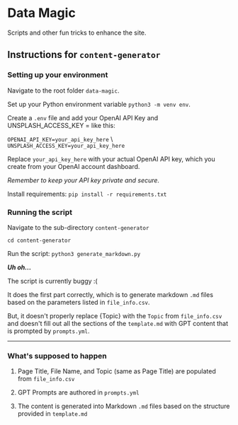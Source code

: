 # Data Magic
Scripts and other fun tricks to enhance the site.

## Instructions for `content-generator`

### Setting up your environment

Navigate to the root folder `data-magic`.

Set up your Python environment variable `python3 -m venv env`.

Create a `.env` file and add your OpenAI API Key and UNSPLASH_ACCESS_KEY = like this:

`OPENAI_API_KEY=your_api_key_here` \\
`UNSPLASH_ACCESS_KEY=your_api_key_here`

Replace `your_api_key_here` with your actual OpenAI API key, which you create from your OpenAI account dashboard.

_Remember to keep your API key private and secure._

Install requirements: `pip install -r requirements.txt`

### Running the script

Navigate to the sub-directory `content-generator`

`cd content-generator`

Run the script: `python3 generate_markdown.py`

_**Uh oh...**_

The script is currently buggy :(

It does the first part correctly, which is to generate markdown `.md` files based on the parameters listed in `file_info.csv`.

But, it doesn't properly replace {Topic} with the `Topic` from `file_info.csv` and doesn't fill out all the sections of the `template.md` with GPT content that is prompted by `prompts.yml`.

---

### What's supposed to happen

1) Page Title, File Name, and Topic (same as Page Title) are populated from `file_info.csv`

2) GPT Prompts are authored in `prompts.yml`

3) The content is generated into Markdown `.md` files based on the structure provided in `template.md`
